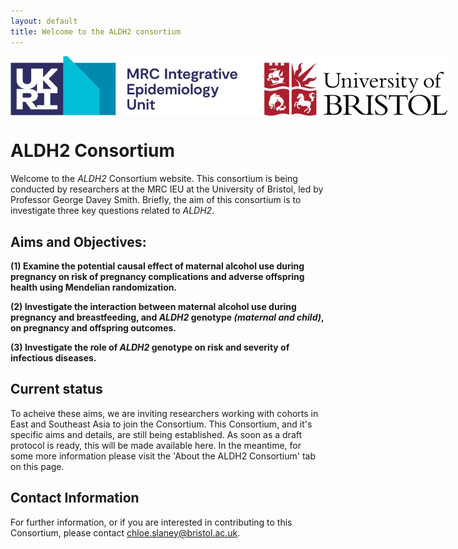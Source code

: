```yaml
---
layout: default
title: Welcome to the ALDH2 consortium
---
```



<img src="/assets/MRCIEU_logo.png.svg" alt="ALDH2 Consortium Logo" style="max-width: 700px; display: block; margin: 0 auto;">

# ALDH2 Consortium
Welcome to the *ALDH2* Consortium website. This consortium is being conducted by researchers at the MRC IEU at the University of Bristol, led by Professor George Davey Smith. Briefly, the aim of this consortium is to investigate three key questions related to *ALDH2*.

## Aims and Objectives:

**(1) Examine the potential causal effect of maternal alcohol use during pregnancy on risk of pregnancy complications and adverse offspring health using Mendelian randomization.** 

**(2) Investigate the interaction between maternal alcohol use during pregnancy and breastfeeding, and *ALDH2* genotype *(maternal and child)*, on pregnancy and offspring outcomes.** 

**(3) Investigate the role of *ALDH2* genotype on risk and severity of infectious diseases.**

## Current status
To acheive these aims, we are inviting researchers working with cohorts in East and Southeast Asia to join the Consortium. This Consortium, and it's specific aims and details, are still being established. As soon as a draft protocol is ready, this will be made available here. In the meantime, for some more information please visit the 'About the ALDH2 Consortium' tab on this page.

## Contact Information
For further information, or if you are interested in contributing to this Consortium, please contact chloe.slaney@bristol.ac.uk.

